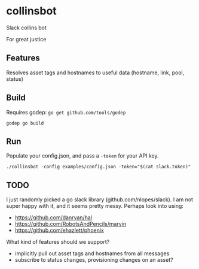 # collinsbot
Slack collins bot

For great justice

## Features

Resolves asset tags and hostnames to useful data (hostname, link, pool, status)

## Build

Requires godep: `go get github.com/tools/godep`

```
godep go build
```

## Run

Populate your config.json, and pass a `-token` for your API key.

```
./collinsbot -config examples/config.json -token="$(cat slack.token)"
```

## TODO

I just randomly picked a go slack library (github.com/nlopes/slack). I am not super happy with it, and it seems pretty messy. Perhaps look into using:
* https://github.com/danryan/hal
* https://github.com/RobotsAndPencils/marvin
* https://github.com/ehazlett/phoenix

What kind of features should we support?
* implicitly pull out asset tags and hostnames from all messages
* subscribe to status changes, provisioning changes on an asset?
